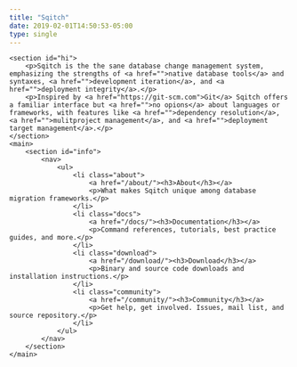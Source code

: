 ```yaml
---
title: "Sqitch"
date: 2019-02-01T14:50:53-05:00
type: single
---
```


    <section id="hi">
		<p>Sqitch is the the sane database change management system, emphasizing the strengths of <a href="">native database tools</a> and syntaxes, <a href="">development iteration</a>, and <a href="">deployment integrity</a>.</p>
		<p>Inspired by <a href="https://git-scm.com">Git</a> Sqitch offers a familiar interface but <a href="">no opions</a> about languages or frameworks, with features like <a href="">dependency resolution</a>, <a href="">mulitproject management</a>, and <a href="">deployment target management</a>.</p>
	</section>
	<main>
		<section id="info">
			<nav>
				<ul>
					<li class="about">
						<a href="/about/"><h3>About</h3></a>
						<p>What makes Sqitch unique among database migration frameworks.</p>
					</li>
					<li class="docs">
						<a href="/docs/"><h3>Documentation</h3></a>
						<p>Command references, tutorials, best practice guides, and more.</p>
					</li>
					<li class="download">
						<a href="/download/"><h3>Download</h3></a>
						<p>Binary and source code downloads and installation instructions.</p>
					</li>
					<li class="community">
						<a href="/community/"><h3>Community</h3></a>
						<p>Get help, get involved. Issues, mail list, and source repository.</p>
					</li>
				</ul>
			</nav>
		</section>
	</main>
